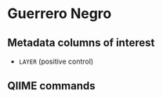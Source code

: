 Guerrero Negro
==============

Metadata columns of interest
----------------------------

- `LAYER` (positive control)

QIIME commands
--------------
